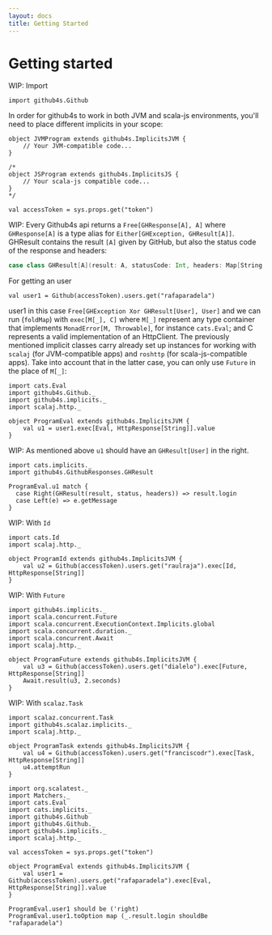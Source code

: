 ```yaml
---
layout: docs
title: Getting Started
---
```


# Getting started

WIP: Import

```tut:silent
import github4s.Github
```

In order for github4s to work in both JVM and scala-js environments, you'll need to place different implicits in your scope:

```tut:silent
object JVMProgram extends github4s.ImplicitsJVM {
    // Your JVM-compatible code...
}

/*
object JSProgram extends github4s.ImplicitsJS {
    // Your scala-js compatible code...
}
*/
```

```tut:invisible
val accessToken = sys.props.get("token")
```

WIP: Every Github4s api returns a `Free[GHResponse[A], A]` where `GHResponse[A]` is a type alias for `Either[GHException, GHResult[A]]`. GHResult contains the result `[A]` given by GitHub, but also the status code of the response and headers:

```scala
case class GHResult[A](result: A, statusCode: Int, headers: Map[String, IndexedSeq[String]])
```

For getting an user

```tut:silent
val user1 = Github(accessToken).users.get("rafaparadela")
```

user1 in this case `Free[GHException Xor GHResult[User], User]` and we can run (`foldMap`) with `exec[M[_], C]` where `M[_]` represent any type container that implements `MonadError[M, Throwable]`, for instance `cats.Eval`; and C represents a valid implementation of an HttpClient. The previously mentioned implicit classes carry already set up instances for working with `scalaj` (for JVM-compatible apps) and `roshttp` (for scala-js-compatible apps). Take into account that in the latter case, you can only use `Future` in the place of `M[_]`:

```tut:silent
import cats.Eval
import github4s.Github._
import github4s.implicits._
import scalaj.http._

object ProgramEval extends github4s.ImplicitsJVM {
    val u1 = user1.exec[Eval, HttpResponse[String]].value
}

```

WIP: As mentioned above `u1` should have an `GHResult[User]` in the right.

```tut:invisible
import cats.implicits._
import github4s.GithubResponses.GHResult
```

```tut:book
ProgramEval.u1 match {
  case Right(GHResult(result, status, headers)) => result.login
  case Left(e) => e.getMessage
}
```

WIP:  With `Id`

```tut:silent
import cats.Id
import scalaj.http._

object ProgramId extends github4s.ImplicitsJVM {
    val u2 = Github(accessToken).users.get("raulraja").exec[Id, HttpResponse[String]]
}
```

WIP: With `Future`

```tut:silent
import github4s.implicits._
import scala.concurrent.Future
import scala.concurrent.ExecutionContext.Implicits.global
import scala.concurrent.duration._
import scala.concurrent.Await
import scalaj.http._

object ProgramFuture extends github4s.ImplicitsJVM {
    val u3 = Github(accessToken).users.get("dialelo").exec[Future, HttpResponse[String]]
    Await.result(u3, 2.seconds)
}
```

WIP: With `scalaz.Task`

```tut:silent
import scalaz.concurrent.Task
import github4s.scalaz.implicits._
import scalaj.http._

object ProgramTask extends github4s.ImplicitsJVM {
    val u4 = Github(accessToken).users.get("franciscodr").exec[Task, HttpResponse[String]]
    u4.attemptRun
}
```

```tut:invisible
import org.scalatest._
import Matchers._
import cats.Eval
import cats.implicits._
import github4s.Github
import github4s.Github._
import github4s.implicits._
import scalaj.http._

val accessToken = sys.props.get("token")
```

```tut:book
object ProgramEval extends github4s.ImplicitsJVM {
    val user1 = Github(accessToken).users.get("rafaparadela").exec[Eval, HttpResponse[String]].value
}

ProgramEval.user1 should be ('right)
ProgramEval.user1.toOption map (_.result.login shouldBe "rafaparadela")
```
